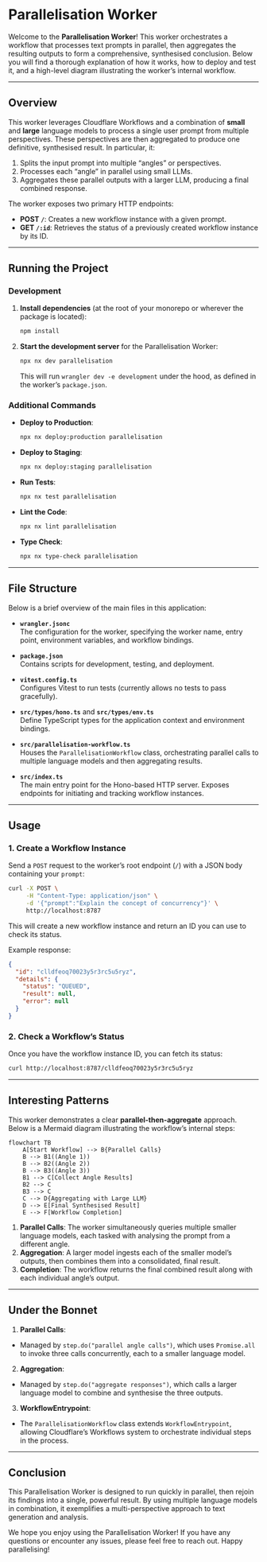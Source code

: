 # Parallelisation Worker

Welcome to the **Parallelisation Worker**! This worker orchestrates a workflow that processes text prompts in parallel, then aggregates the resulting outputs to form a comprehensive, synthesised conclusion. Below you will find a thorough explanation of how it works, how to deploy and test it, and a high-level diagram illustrating the worker’s internal workflow.

---

## Overview

This worker leverages Cloudflare Workflows and a combination of **small** and **large** language models to process a single user prompt from multiple perspectives. These perspectives are then aggregated to produce one definitive, synthesised result. In particular, it:

1. Splits the input prompt into multiple “angles” or perspectives.
2. Processes each “angle” in parallel using small LLMs.
3. Aggregates these parallel outputs with a larger LLM, producing a final combined response.

The worker exposes two primary HTTP endpoints:

- **POST `/`**: Creates a new workflow instance with a given prompt.
- **GET `/:id`**: Retrieves the status of a previously created workflow instance by its ID.

---

## Running the Project

### Development

1. **Install dependencies** (at the root of your monorepo or wherever the package is located):
   ```bash
   npm install
   ```

2. **Start the development server** for the Parallelisation Worker:
   ```bash
   npx nx dev parallelisation
   ```
   This will run `wrangler dev -e development` under the hood, as defined in the worker’s `package.json`.

### Additional Commands

- **Deploy to Production**:
  ```bash
  npx nx deploy:production parallelisation
  ```
- **Deploy to Staging**:
  ```bash
  npx nx deploy:staging parallelisation
  ```
- **Run Tests**:
  ```bash
  npx nx test parallelisation
  ```
- **Lint the Code**:
  ```bash
  npx nx lint parallelisation
  ```
- **Type Check**:
  ```bash
  npx nx type-check parallelisation
  ```

---

## File Structure

Below is a brief overview of the main files in this application:

- **`wrangler.jsonc`**  
  The configuration for the worker, specifying the worker name, entry point, environment variables, and workflow bindings.

- **`package.json`**  
  Contains scripts for development, testing, and deployment.

- **`vitest.config.ts`**  
  Configures Vitest to run tests (currently allows no tests to pass gracefully).

- **`src/types/hono.ts`** and **`src/types/env.ts`**  
  Define TypeScript types for the application context and environment bindings.

- **`src/parallelisation-workflow.ts`**  
  Houses the `ParallelisationWorkflow` class, orchestrating parallel calls to multiple language models and then aggregating results.

- **`src/index.ts`**  
  The main entry point for the Hono-based HTTP server. Exposes endpoints for initiating and tracking workflow instances.

---

## Usage

### 1. Create a Workflow Instance

Send a `POST` request to the worker’s root endpoint (`/`) with a JSON body containing your `prompt`:

```bash
curl -X POST \
     -H "Content-Type: application/json" \
     -d '{"prompt":"Explain the concept of concurrency"}' \
     http://localhost:8787
```

This will create a new workflow instance and return an ID you can use to check its status.

Example response:
```json
{
  "id": "clldfeoq70023y5r3rc5u5ryz",
  "details": {
    "status": "QUEUED",
    "result": null,
    "error": null
  }
}
```

### 2. Check a Workflow’s Status

Once you have the workflow instance ID, you can fetch its status:

```bash
curl http://localhost:8787/clldfeoq70023y5r3rc5u5ryz
```

---

## Interesting Patterns

This worker demonstrates a clear **parallel-then-aggregate** approach. Below is a Mermaid diagram illustrating the workflow’s internal steps:

```mermaid
flowchart TB
    A[Start Workflow] --> B{Parallel Calls}
    B --> B1((Angle 1))
    B --> B2((Angle 2))
    B --> B3((Angle 3))
    B1 --> C[Collect Angle Results]
    B2 --> C
    B3 --> C
    C --> D{Aggregating with Large LLM}
    D --> E[Final Synthesised Result]
    E --> F[Workflow Completion]
```

1. **Parallel Calls**: The worker simultaneously queries multiple smaller language models, each tasked with analysing the prompt from a different angle.
2. **Aggregation**: A larger model ingests each of the smaller model’s outputs, then combines them into a consolidated, final result.
3. **Completion**: The workflow returns the final combined result along with each individual angle’s output.

---

## Under the Bonnet

1. **Parallel Calls**:
  - Managed by `step.do("parallel angle calls")`, which uses `Promise.all` to invoke three calls concurrently, each to a smaller language model.
2. **Aggregation**:
  - Managed by `step.do("aggregate responses")`, which calls a larger language model to combine and synthesise the three outputs.
3. **WorkflowEntrypoint**:
  - The `ParallelisationWorkflow` class extends `WorkflowEntrypoint`, allowing Cloudflare’s Workflows system to orchestrate individual steps in the process.

---

## Conclusion

This Parallelisation Worker is designed to run quickly in parallel, then rejoin its findings into a single, powerful result. By using multiple language models in combination, it exemplifies a multi-perspective approach to text generation and analysis.

We hope you enjoy using the Parallelisation Worker! If you have any questions or encounter any issues, please feel free to reach out. Happy parallelising!

```
